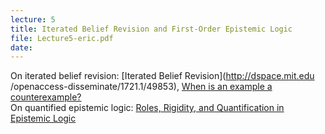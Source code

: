 ```yaml
---
lecture: 5
title: Iterated Belief Revision and First-Order Epistemic Logic
file: Lecture5-eric.pdf
date:
---
```


On iterated belief revision: [Iterated Belief Revision](http://dspace.mit.edu
/openaccess-disseminate/1721.1/49853), [When is an example a
counterexample?](http://web.pacuit.org/papers/itbel-tark-proc-v5.pdf)  
On quantified epistemic logic: [Roles, Rigidity, and Quantification in
Epistemic Logic](https://philosophy.berkeley.edu/file/863/RRQEL.pdf)

